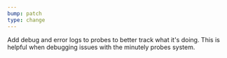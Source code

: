 ```yaml
---
bump: patch
type: change
---
```


Add debug and error logs to probes to better track what it's doing. This is helpful when debugging issues with the minutely probes system.
